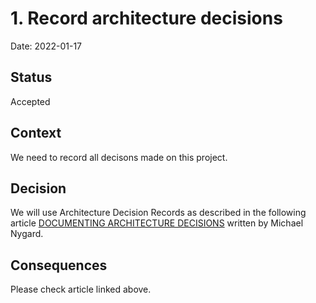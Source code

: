 # 1. Record architecture decisions

Date: 2022-01-17

## Status

Accepted

## Context

We need to record all decisons made on this project.

## Decision

We will use Architecture Decision Records as described in the following article [DOCUMENTING ARCHITECTURE DECISIONS](https://cognitect.com/blog/2011/11/15/documenting-architecture-decisions) written by Michael Nygard.

## Consequences

Please check article linked above.
